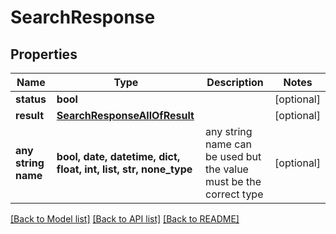 # SearchResponse


## Properties
Name | Type | Description | Notes
------------ | ------------- | ------------- | -------------
**status** | **bool** |  | [optional] 
**result** | [**SearchResponseAllOfResult**](SearchResponseAllOfResult.md) |  | [optional] 
**any string name** | **bool, date, datetime, dict, float, int, list, str, none_type** | any string name can be used but the value must be the correct type | [optional]

[[Back to Model list]](../README.md#documentation-for-models) [[Back to API list]](../README.md#documentation-for-api-endpoints) [[Back to README]](../README.md)


